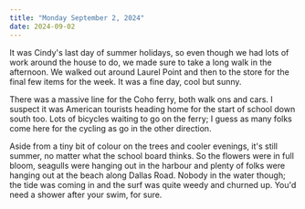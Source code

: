 ```yaml
---
title: "Monday September 2, 2024"
date: 2024-09-02
---
```


It was Cindy's last day of summer holidays, so even though we had lots of work around the house to do, we made sure to take a long walk in the afternoon.  We walked out around Laurel Point and then to the store for the final few items for the week.  It was a fine day, cool but sunny.  

There was a massive line for the Coho ferry, both walk ons and cars.  I suspect it was American tourists heading home for the start of school down south too.  Lots of bicycles waiting to go on the ferry; I guess as many folks come here for the cycling as go in the other direction.

Aside from a tiny bit of colour on the trees and cooler evenings, it's still summer, no matter what the school board thinks.  So the flowers were in full bloom, seagulls were hanging out in the harbour and plenty of folks were hanging out at the beach along Dallas Road. Nobody in the water though; the tide was coming in and the surf was quite weedy and churned up. You'd need a shower after your swim, for sure.

